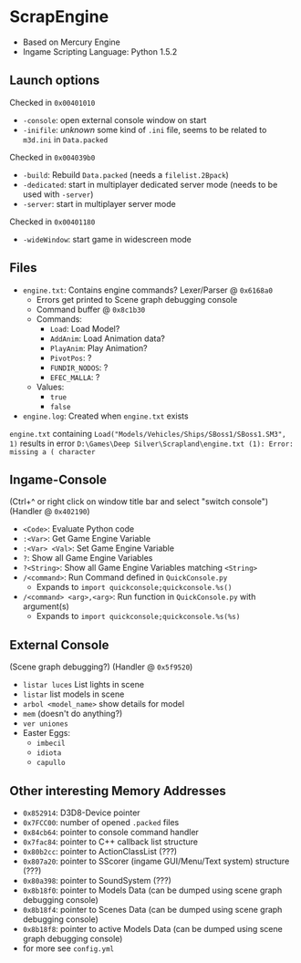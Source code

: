 # ScrapEngine

- Based on Mercury Engine
- Ingame Scripting Language: Python 1.5.2

## Launch options

Checked in `0x00401010`

- `-console`: open external console window on start
- `-inifile`: *unknown* some kind of `.ini` file, seems to be related to `m3d.ini` in `Data.packed`

Checked in `0x004039b0`

- `-build`: Rebuild `Data.packed` (needs a `filelist.2Bpack`)
- `-dedicated`: start in multiplayer dedicated server mode (needs to be used with `-server`)
- `-server`: start in multiplayer server mode

Checked in `0x00401180`

- `-wideWindow`: start game in widescreen mode


## Files

- `engine.txt`: Contains engine commands? Lexer/Parser @ `0x6168a0`
  - Errors get printed to Scene graph debugging console
  - Command buffer @ `0x8c1b30`
  - Commands:
    - `Load`: Load Model?
    - `AddAnim`: Load Animation data?
    - `PlayAnim`: Play Animation?
    - `PivotPos`: ?
    - `FUNDIR_NODOS`: ?
    - `EFEC_MALLA`: ?
  - Values:
    - `true`
    - `false`
- `engine.log`: Created when `engine.txt` exists

`engine.txt` containing `Load("Models/Vehicles/Ships/SBoss1/SBoss1.SM3", 1)` results in error `D:\Games\Deep Silver\Scrapland\engine.txt (1): Error: missing a ( character`


## Ingame-Console

(Ctrl+\^ or right click on window title bar and select "switch console") (Handler @ `0x402190`)

* `<Code>`: Evaluate Python code
* `:<Var>`: Get Game Engine Variable
* `:<Var> <Val>`: Set Game Engine Variable
* `?`: Show all Game Engine Variables
* `?<String>`: Show all Game Engine Variables matching `<String>`
* `/<command>`: Run Command defined in `QuickConsole.py`
  * Expands to `import quickconsole;quickconsole.%s()`
* `/<command> <arg>,<arg>`: Run function in `QuickConsole.py` with argument(s)
  * Expands to `import quickconsole;quickconsole.%s(%s)`

## External Console

(Scene graph debugging?) (Handler @ `0x5f9520`)

* `listar luces` List lights in scene
* `listar` list models in scene
* `arbol <model_name>` show details for model
* `mem` (doesn't do anything?)
* `ver uniones` 
* Easter Eggs:
  * `imbecil`
  * `idiota`
  * `capullo`


## Other interesting Memory Addresses

- `0x852914`: D3D8-Device pointer
- `0x7FCC00`: number of opened `.packed` files
- `0x84cb64`: pointer to console command handler
- `0x7fac84`: pointer to C++ callback list structure
- `0x80b2cc`: pointer to ActionClassList (???)
- `0x807a20`: pointer to SScorer (ingame GUI/Menu/Text system) structure (???)
- `0x80a398`: pointer to SoundSystem (???)
- `0x8b18f0`: pointer to Models Data (can be dumped using scene graph debugging console)
- `0x8b18f4`: pointer to Scenes Data (can be dumped using scene graph debugging console)
- `0x8b18f8`: pointer to active Models Data (can be dumped using scene graph debugging console)
- for more see `config.yml`
